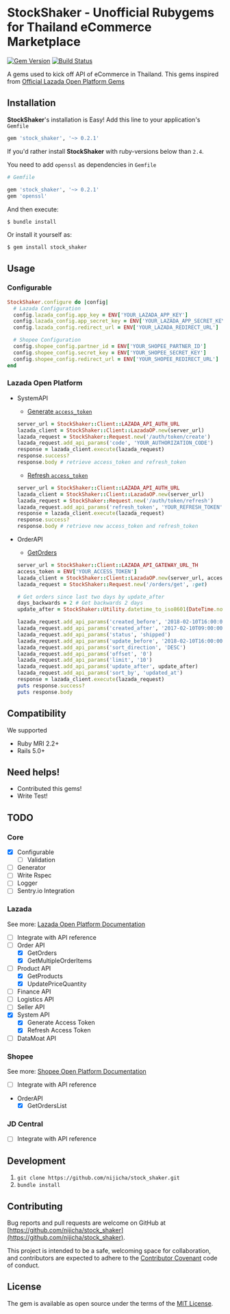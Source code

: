 # StockShaker - Unofficial Rubygems for Thailand eCommerce Marketplace

[![Gem Version](https://badge.fury.io/rb/stock_shaker.svg)](https://badge.fury.io/rb/stock_shaker)
[![Build Status](https://travis-ci.org/nijicha/stock_shaker.svg?branch=master)](https://travis-ci.org/nijicha/stock_shaker)

A gems used to kick off API of eCommerce in Thailand. This gems inspired from [Official Lazada Open Platform Gems](https://rubygems.org/gems/lazop_api_client/versions/1.2.5)

## Installation

**StockShaker**'s installation is Easy! Add this line to your application's `Gemfile`

```ruby
gem 'stock_shaker', '~> 0.2.1'
```

If you'd rather install **StockShaker** with ruby-versions below than `2.4`.

You need to add `openssl` as dependencies in `Gemfile`

```ruby
# Gemfile
 
gem 'stock_shaker', '~> 0.2.1'
gem 'openssl'
```

And then execute:

    $ bundle install

Or install it yourself as:

    $ gem install stock_shaker

## Usage

### Configurable

```ruby
StockShaker.configure do |config|
  # Lazada Configuration
  config.lazada_config.app_key = ENV['YOUR_LAZADA_APP_KEY']
  config.lazada_config.app_secret_key = ENV['YOUR_LAZADA_APP_SECRET_KEY']
  config.lazada_config.redirect_url = ENV['YOUR_LAZADA_REDIRECT_URL']

  # Shopee Configuration
  config.shopee_config.partner_id = ENV['YOUR_SHOPEE_PARTNER_ID']
  config.shopee_config.secret_key = ENV['YOUR_SHOPEE_SECRET_KEY']
  config.shopee_config.redirect_url = ENV['YOUR_SHOPEE_REDIRECT_URL']
end
```

### Lazada Open Platform

- SystemAPI
    - [Generate `access_token`](https://open.lazada.com/doc/api.htm?spm=a2o9m.11193487.0.0.3ac413feha8qCs#/api?cid=11&path=/auth/token/create)

    ```ruby
    server_url = StockShaker::Client::LAZADA_API_AUTH_URL
    lazada_client = StockShaker::Client::LazadaOP.new(server_url)
    lazada_request = StockShaker::Request.new('/auth/token/create')
    lazada_request.add_api_params('code', 'YOUR_AUTHORIZATION_CODE')
    response = lazada_client.execute(lazada_request)
    response.success?
    response.body # retrieve access_token and refresh_token
    ```

    - [Refresh `access_token`](https://open.lazada.com/doc/api.htm?spm=a2o9m.11193487.0.0.3ac413feha8qCs#/api?cid=11&path=/auth/token/refresh)

    ```ruby
    server_url = StockShaker::Client::LAZADA_API_AUTH_URL
    lazada_client = StockShaker::Client::LazadaOP.new(server_url)
    lazada_request = StockShaker::Request.new('/auth/token/refresh')
    lazada_request.add_api_params('refresh_token', 'YOUR_REFRESH_TOKEN')
    response = lazada_client.execute(lazada_request)
    response.success?
    response.body # retrieve new access_token and refresh_token
    ```

- OrderAPI
    - [GetOrders](https://open.lazada.com/doc/api.htm?spm=a2o9m.11193535.0.0.62a738e4DBO8DQ#/api?cid=8&path=/order/document/get)
    
    ```ruby
    server_url = StockShaker::Client::LAZADA_API_GATEWAY_URL_TH
    access_token = ENV['YOUR_ACCESS_TOKEN']
    lazada_client = StockShaker::Client::LazadaOP.new(server_url, access_token)
    lazada_request = StockShaker::Request.new('/orders/get', :get)

    # Get orders since last two days by update_after
    days_backwards = 2 # Get backwards 2 days
    update_after = StockShaker::Utility.datetime_to_iso8601(DateTime.now.beginning_of_day - days_backwards.days)

    lazada_request.add_api_params('created_before', '2018-02-10T16:00:00+07:00')
    lazada_request.add_api_params('created_after', '2017-02-10T09:00:00+07:00')
    lazada_request.add_api_params('status', 'shipped')
    lazada_request.add_api_params('update_before', '2018-02-10T16:00:00+07:00')
    lazada_request.add_api_params('sort_direction', 'DESC')
    lazada_request.add_api_params('offset', '0')
    lazada_request.add_api_params('limit', '10')
    lazada_request.add_api_params('update_after', update_after)
    lazada_request.add_api_params('sort_by', 'updated_at')
    response = lazada_client.execute(lazada_request)
    puts response.success?
    puts response.body
    ```

## Compatibility
We supported
- Ruby MRI 2.2+
- Rails 5.0+

## Need helps!
- Contributed this gems!
- Write Test!

## TODO

### Core

- [x] Configurable
  - [ ] Validation
- [ ] Generator
- [ ] Write Rspec
- [ ] Logger
- [ ] Sentry.io Integration

### Lazada
See more: [Lazada Open Platform Documentation](https://open.lazada.com/doc/api.htm?spm=a2o9m.11193535.0.0.62a738e4DBO8DQ#/api?cid=8&path=/order/document/get)

- [ ] Integrate with API reference
- [ ] Order API
    - [x] GetOrders
    - [x] GetMultipleOrderItems
- [ ] Product API
    - [x] GetProducts
    - [x] UpdatePriceQuantity
- [ ] Finance API
- [ ] Logistics API
- [ ] Seller API
- [x] System API
    - [x] Generate Access Token
    - [x] Refresh Access Token
- [ ] DataMoat API

### Shopee
See more: [Shopee Open Platform Documentation](https://open.shopee.com/documents)
- [ ] Integrate with API reference
- OrderAPI
  - [x] GetOrdersList

### JD Central

- [ ] Integrate with API reference

## Development
1. `git clone https://github.com/nijicha/stock_shaker.git`
2. `bundle install`

## Contributing

Bug reports and pull requests are welcome on GitHub at [https://github.com/nijicha/stock_shaker](https://github.com/nijicha/stock_shaker).

This project is intended to be a safe, welcoming space for collaboration, and contributors are expected to adhere to the [Contributor Covenant](http://contributor-covenant.org) code of conduct.

## License

The gem is available as open source under the terms of the [MIT License](https://opensource.org/licenses/MIT).
